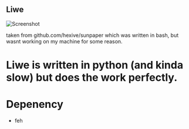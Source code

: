 ## Liwe

![Screenshot](screenshot.jpg)

taken from github.com/hexive/sunpaper which was written in bash, but wasnt working on my machine for some reason. 

# Liwe is written in python (and kinda slow) but does the work perfectly.

# Depenency
+ feh
